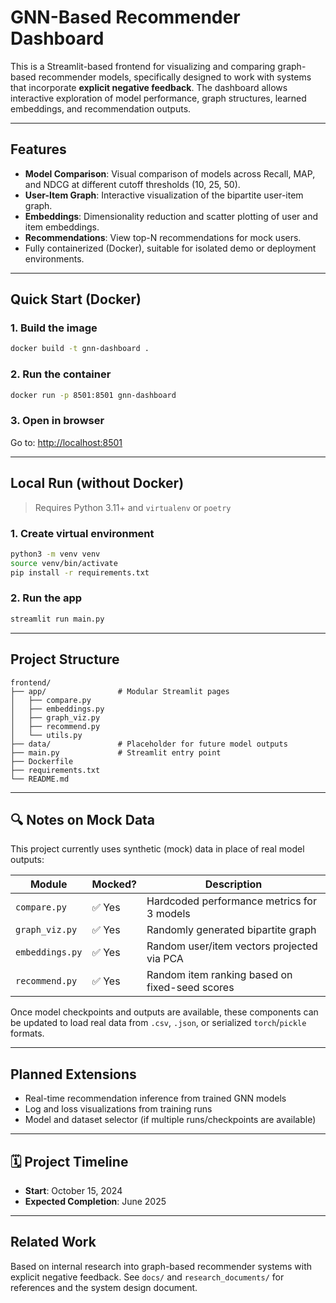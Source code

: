 
# GNN-Based Recommender Dashboard

This is a Streamlit-based frontend for visualizing and comparing graph-based recommender models, specifically designed to work with systems that incorporate **explicit negative feedback**. The dashboard allows interactive exploration of model performance, graph structures, learned embeddings, and recommendation outputs.

---

## Features

-  **Model Comparison**: Visual comparison of models across Recall, MAP, and NDCG at different cutoff thresholds (10, 25, 50).
-  **User-Item Graph**: Interactive visualization of the bipartite user-item graph.
-  **Embeddings**: Dimensionality reduction and scatter plotting of user and item embeddings.
-  **Recommendations**: View top-N recommendations for mock users.
-  Fully containerized (Docker), suitable for isolated demo or deployment environments.

---

## Quick Start (Docker)

### 1. Build the image

```bash
docker build -t gnn-dashboard .
```

### 2. Run the container

```bash
docker run -p 8501:8501 gnn-dashboard
```

### 3. Open in browser

Go to: [http://localhost:8501](http://localhost:8501)

---

##  Local Run (without Docker)

> Requires Python 3.11+ and `virtualenv` or `poetry`

### 1. Create virtual environment

```bash
python3 -m venv venv
source venv/bin/activate
pip install -r requirements.txt
```

### 2. Run the app

```bash
streamlit run main.py
```

---

##  Project Structure

```
frontend/
├── app/                # Modular Streamlit pages
│   ├── compare.py
│   ├── embeddings.py
│   ├── graph_viz.py
│   ├── recommend.py
│   └── utils.py
├── data/               # Placeholder for future model outputs
├── main.py             # Streamlit entry point
├── Dockerfile
├── requirements.txt
└── README.md
```

---

## 🔍 Notes on Mock Data

This project currently uses synthetic (mock) data in place of real model outputs:

| Module              | Mocked? | Description                                              |
|---------------------|---------|----------------------------------------------------------|
| `compare.py`        | ✅ Yes  | Hardcoded performance metrics for 3 models              |
| `graph_viz.py`      | ✅ Yes  | Randomly generated bipartite graph                      |
| `embeddings.py`     | ✅ Yes  | Random user/item vectors projected via PCA              |
| `recommend.py`      | ✅ Yes  | Random item ranking based on fixed-seed scores          |

Once model checkpoints and outputs are available, these components can be updated to load real data from `.csv`, `.json`, or serialized `torch`/`pickle` formats.

---

##  Planned Extensions

- Real-time recommendation inference from trained GNN models
- Log and loss visualizations from training runs
- Model and dataset selector (if multiple runs/checkpoints are available)

---

## 🗓 Project Timeline

- **Start**: October 15, 2024 
- **Expected Completion**: June 2025

---

##  Related Work

Based on internal research into graph-based recommender systems with explicit negative feedback. See `docs/` and `research_documents/` for references and the system design document.
